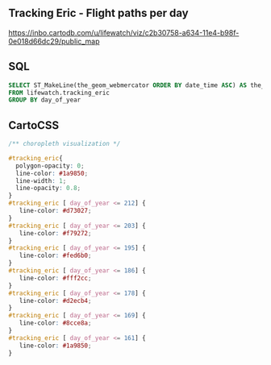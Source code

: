 ## Tracking Eric - Flight paths per day

<https://inbo.cartodb.com/u/lifewatch/viz/c2b30758-a634-11e4-b98f-0e018d66dc29/public_map>

## SQL

```SQL
SELECT ST_MakeLine(the_geom_webmercator ORDER BY date_time ASC) AS the_geom_webmercator, day_of_year
FROM lifewatch.tracking_eric
GROUP BY day_of_year
```

## CartoCSS

```CSS
/** choropleth visualization */

#tracking_eric{
  polygon-opacity: 0;
  line-color: #1a9850;
  line-width: 1;
  line-opacity: 0.8;
}
#tracking_eric [ day_of_year <= 212] {
   line-color: #d73027;
}
#tracking_eric [ day_of_year <= 203] {
   line-color: #f79272;
}
#tracking_eric [ day_of_year <= 195] {
   line-color: #fed6b0;
}
#tracking_eric [ day_of_year <= 186] {
   line-color: #fff2cc;
}
#tracking_eric [ day_of_year <= 178] {
   line-color: #d2ecb4;
}
#tracking_eric [ day_of_year <= 169] {
   line-color: #8cce8a;
}
#tracking_eric [ day_of_year <= 161] {
   line-color: #1a9850;
}
```
